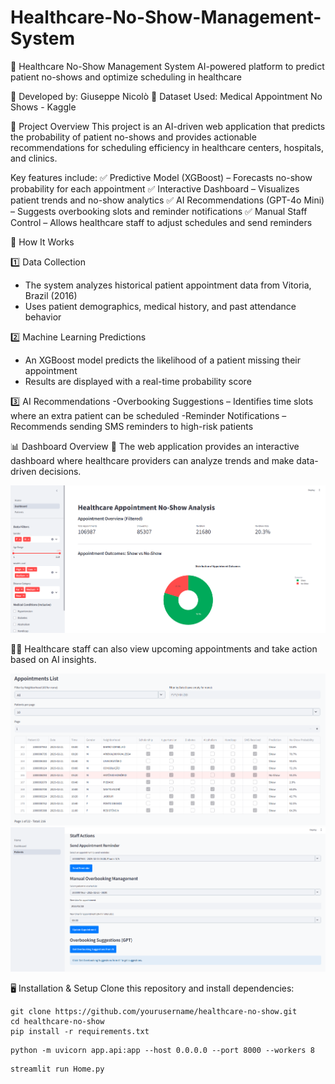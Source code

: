 # Healthcare-No-Show-Management-System

🏥 Healthcare No-Show Management System
AI-powered platform to predict patient no-shows and optimize scheduling in healthcare

📅 Developed by: Giuseppe Nicolò
📄 Dataset Used: Medical Appointment No Shows - Kaggle

🚀 Project Overview
This project is an AI-driven web application that predicts the probability of patient no-shows and provides actionable recommendations for scheduling efficiency in healthcare centers, hospitals, and clinics.

Key features include:
✅ Predictive Model (XGBoost) – Forecasts no-show probability for each appointment
✅ Interactive Dashboard – Visualizes patient trends and no-show analytics
✅ AI Recommendations (GPT-4o Mini) – Suggests overbooking slots and reminder notifications
✅ Manual Staff Control – Allows healthcare staff to adjust schedules and send reminders

🎯 How It Works

1️⃣ Data Collection
- The system analyzes historical patient appointment data from Vitoria, Brazil (2016)
- Uses patient demographics, medical history, and past attendance behavior
  
2️⃣ Machine Learning Predictions
- An XGBoost model predicts the likelihood of a patient missing their appointment
- Results are displayed with a real-time probability score
  
3️⃣ AI Recommendations
-Overbooking Suggestions – Identifies time slots where an extra patient can be scheduled
-Reminder Notifications – Recommends sending SMS reminders to high-risk patients

📊 Dashboard Overview
👀 The web application provides an interactive dashboard where healthcare providers can analyze trends and make data-driven decisions.

![Dashboard Screenshot](Images/img1.png)

👨‍⚕️ Healthcare staff can also view upcoming appointments and take action based on AI insights.

![Appointment list](Images/img3.png)
![AI Recommendation](Images/img2.png)

🖥 Installation & Setup
Clone this repository and install dependencies:
```
git clone https://github.com/yourusername/healthcare-no-show.git
cd healthcare-no-show
pip install -r requirements.txt
```

```
python -m uvicorn app.api:app --host 0.0.0.0 --port 8000 --workers 8  
```
```
streamlit run Home.py    
```





